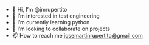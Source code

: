 - 👋 Hi, I’m @jmrupertito
- 👀 I’m interested in test engineering
- 🌱 I’m currently learning python
- 💞️ I’m looking to collaborate on projects
- 📫 How to reach me josemartinrupertito@gmail.com

<!---
jmrupertito/jmrupertito is a ✨ special ✨ repository because its `README.md` (this file) appears on your GitHub profile.
You can click the Preview link to take a look at your changes.
--->
